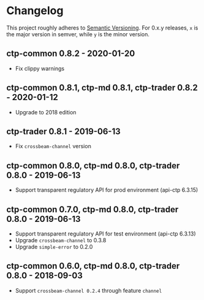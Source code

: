 # Changelog

This project roughly adheres to [Semantic Versioning](http://semver.org/). For 0.x.y releases, `x` is the major version in semver, while `y` is the minor version.

## ctp-common 0.8.2 - 2020-01-20

* Fix clippy warnings

## ctp-common 0.8.1, ctp-md 0.8.1, ctp-trader 0.8.2 - 2020-01-12

* Upgrade to 2018 edition

## ctp-trader 0.8.1 - 2019-06-13

* Fix `crossbeam-channel` version

## ctp-common 0.8.0, ctp-md 0.8.0, ctp-trader 0.8.0 - 2019-06-13

* Support transparent regulatory API for prod environment (api-ctp 6.3.15)

## ctp-common 0.7.0, ctp-md 0.8.0, ctp-trader 0.8.0 - 2019-06-13

* Support transparent regulatory API for test environment (api-ctp 6.3.13)
* Upgrade `crossbeam-channel` to 0.3.8
* Upgrade `simple-error` to 0.2.0

## ctp-common 0.6.0, ctp-md 0.8.0, ctp-trader 0.8.0 - 2018-09-03

* Support `crossbeam-channel 0.2.4` through feature `channel`
